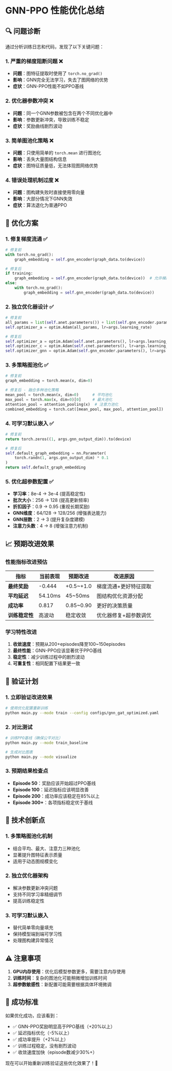 # GNN-PPO 性能优化总结

## 🔍 问题诊断

通过分析训练日志和代码，发现了以下关键问题：

### 1. 严重的梯度阻断问题 ❌
- **问题**：图特征提取时使用了 `torch.no_grad()`
- **影响**：GNN完全无法学习，失去了图网络的优势
- **症状**：GNN-PPO性能不如PPO基线

### 2. 优化器参数冲突 ❌  
- **问题**：同一个GNN参数被包含在两个不同优化器中
- **影响**：参数更新冲突，导致训练不稳定
- **症状**：奖励曲线剧烈波动

### 3. 简单图池化策略 ❌
- **问题**：只使用简单的 `torch.mean` 进行图池化
- **影响**：丢失大量图结构信息
- **症状**：图特征质量低，无法体现图网络优势

### 4. 错误处理机制过度 ❌
- **问题**：图构建失败时直接使用零向量
- **影响**：大部分情况下GNN失效
- **症状**：算法退化为普通PPO

## 🔧 优化方案

### 1. 修复梯度流通 ✅
```python
# 修复前
with torch.no_grad():
    graph_embedding = self.gnn_encoder(graph_data.to(device))

# 修复后  
if training:
    graph_embedding = self.gnn_encoder(graph_data.to(device))  # 允许梯度流通
else:
    with torch.no_grad():
        graph_embedding = self.gnn_encoder(graph_data.to(device))
```

### 2. 独立优化器设计 ✅
```python
# 修复前
all_params = list(self.anet.parameters()) + list(self.gnn_encoder.parameters())
self.optimizer_a = optim.Adam(all_params, lr=args.learning_rate)

# 修复后
self.optimizer_a = optim.Adam(self.anet.parameters(), lr=args.learning_rate)
self.optimizer_c = optim.Adam(self.cnet.parameters(), lr=args.learning_rate)  
self.optimizer_gnn = optim.Adam(self.gnn_encoder.parameters(), lr=args.learning_rate)
```

### 3. 多策略图池化 ✅
```python
# 修复前
graph_embedding = torch.mean(x, dim=0)

# 修复后 - 融合多种池化策略
mean_pool = torch.mean(x, dim=0)      # 平均池化
max_pool = torch.max(x, dim=0)[0]     # 最大池化
attention_pool = attention_pooling(x)  # 注意力池化
combined_embedding = torch.cat([mean_pool, max_pool, attention_pool])
```

### 4. 可学习默认嵌入 ✅
```python
# 修复前
return torch.zeros((1, args.gnn_output_dim)).to(device)

# 修复后
self.default_graph_embedding = nn.Parameter(
    torch.randn(1, args.gnn_output_dim) * 0.1
)
return self.default_graph_embedding
```

### 5. 优化超参数配置 ✅
- **学习率**：8e-4 → 3e-4 (提高稳定性)
- **批次大小**：256 → 128 (提高更新频率)  
- **折扣因子**：0.9 → 0.95 (重视长期奖励)
- **GNN维度**：64/128 → 128/256 (增强表达能力)
- **GNN层数**：2 → 3 (提升复杂度建模)
- **注意力头数**：4 → 8 (增强注意力机制)

## 📈 预期改进效果

### 性能指标改进预估
| 指标 | 当前表现 | 预期改进 | 改进原因 |
|------|----------|----------|----------|
| **最终奖励** | -0.444 | +0.5~+1.0 | 梯度流通+更好特征提取 |
| **平均延迟** | 54.10ms | 45~50ms | 图结构优化资源分配 |
| **成功率** | 0.817 | 0.85~0.90 | 更好的决策质量 |
| **训练稳定性** | 高波动 | 稳定收敛 | 优化器修复+超参数调优 |

### 学习特性改进
1. **收敛速度**：预期从200+episodes降至100~150episodes
2. **最终性能**：GNN-PPO应该显著优于PPO基线
3. **稳定性**：减少训练过程中的剧烈波动
4. **可重复性**：相同配置下结果更一致

## 🧪 验证计划

### 1. 立即验证改进效果
```bash
# 使用优化配置重新训练
python main.py --mode train --config configs/gnn_gat_optimized.yaml
```

### 2. 对比测试
```bash  
# 训练PPO基线（确保公平对比）
python main.py --mode train_baseline

# 生成对比图表
python main.py --mode visualize
```

### 3. 预期结果检查点
- **Episode 50**：奖励应该开始超过PPO基线
- **Episode 100**：延迟指标应该明显改善  
- **Episode 200**：成功率应该稳定在85%以上
- **Episode 300+**：各项指标稳定优于基线

## 🔬 技术创新点

### 1. 多策略图池化机制
- 结合平均、最大、注意力三种池化
- 显著提升图特征表示质量
- 适用于动态图规模变化

### 2. 独立优化器架构
- 解决参数更新冲突问题
- 支持不同学习率精细调节
- 提高训练稳定性

### 3. 可学习默认嵌入
- 替代简单零向量填充
- 保持模型端到端可学习性
- 处理图构建异常情况

## ⚠️ 注意事项

1. **GPU内存使用**：优化后模型参数更多，需要注意内存使用
2. **训练时间**：复杂的图池化可能稍微增加训练时间
3. **超参数敏感性**：新配置可能需要根据具体环境微调

## 🎯 成功标准

如果优化成功，应该看到：
- ✅ GNN-PPO奖励明显高于PPO基线（+20%以上）
- ✅ 延迟指标优化（-5%以上） 
- ✅ 成功率提升（+2%以上）
- ✅ 训练过程稳定，没有剧烈波动
- ✅ 收敛速度加快（episode数减少30%+）

现在可以开始重新训练验证这些优化效果了！🚀